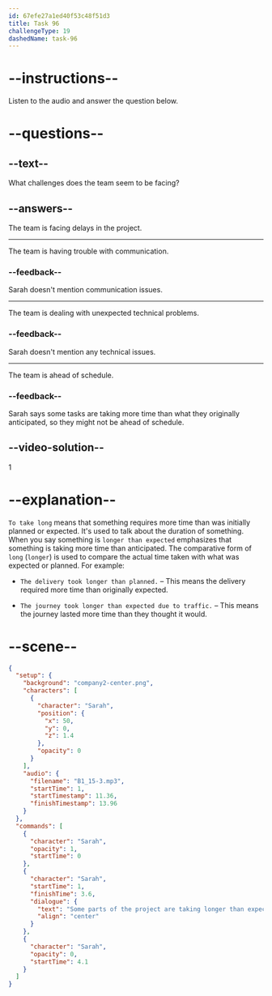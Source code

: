 ```yaml
---
id: 67efe27a1ed40f53c48f51d3
title: Task 96
challengeType: 19
dashedName: task-96
---
```


<!-- (Audio) Sarah: Some parts of the project are taking longer than expected. -->

# --instructions--

Listen to the audio and answer the question below.

# --questions--

## --text--

What challenges does the team seem to be facing?

## --answers--

The team is facing delays in the project.

---

The team is having trouble with communication.

### --feedback--

Sarah doesn't mention communication issues.

---

The team is dealing with unexpected technical problems.

### --feedback--

Sarah doesn't mention any technical issues.

---

The team is ahead of schedule.

### --feedback--

Sarah says some tasks are taking more time than what they originally anticipated, so they might not be ahead of schedule.

## --video-solution--

1

# --explanation--

`To take long` means that something requires more time than was initially planned or expected. It's used to talk about the duration of something. When you say something is `longer than expected` emphasizes that something is taking more time than anticipated. The comparative form of `long` (`longer`) is used to compare the actual time taken with what was expected or planned. For example:

- `The delivery took longer than planned.` – This means the delivery required more time than originally expected.

- `The journey took longer than expected due to traffic.` – This means the journey lasted more time than they thought it would.

# --scene--

```json
{
  "setup": {
    "background": "company2-center.png",
    "characters": [
      {
        "character": "Sarah",
        "position": {
          "x": 50,
          "y": 0,
          "z": 1.4
        },
        "opacity": 0
      }
    ],
    "audio": {
      "filename": "B1_15-3.mp3",
      "startTime": 1,
      "startTimestamp": 11.36,
      "finishTimestamp": 13.96
    }
  },
  "commands": [
    {
      "character": "Sarah",
      "opacity": 1,
      "startTime": 0
    },
    {
      "character": "Sarah",
      "startTime": 1,
      "finishTime": 3.6,
      "dialogue": {
        "text": "Some parts of the project are taking longer than expected.",
        "align": "center"
      }
    },
    {
      "character": "Sarah",
      "opacity": 0,
      "startTime": 4.1
    }
  ]
}
```
